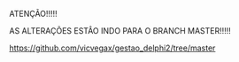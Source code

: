 ATENÇÃO!!!!!

AS ALTERAÇÕES ESTÂO INDO PARA O BRANCH MASTER!!!!!

https://github.com/vicvegax/gestao_delphi2/tree/master
